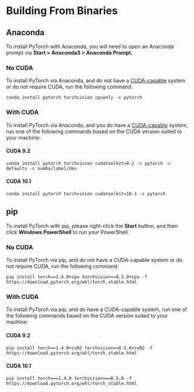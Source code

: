 # Building From Binaries

## Anaconda

To install PyTorch with Anaconda, you will need to open an Anaconda prompt via **Start &gt; Anaconda3 &gt; Anaconda Prompt.**

### No CUDA

To install PyTorch via Anaconda, and do not have a [CUDA-capable](https://developer.nvidia.com/cuda-zone) system or do not require CUDA, run the following command:

```
conda install pytorch torchvision cpuonly -c pytorch
```

### With CUDA

To install PyTorch via Anaconda, and you do have a [CUDA-capable](https://developer.nvidia.com/cuda-zone) system, run one of the following commands based on the CUDA version suited to your machine:

#### CUDA 9.2

```
conda install pytorch torchvision cudatoolkit=9.2 -c pytorch -c defaults -c numba/label/dev
```

#### CUDA 10.1

```
conda install pytorch torchvision cudatoolkit=10.1 -c pytorch
```
## pip

To install PyTorch with pip, please right-click the **Start** button, and then click **Windows PowerShell** to run your PowerShell.

### No CUDA

To install PyTorch via pip, and do not have a CUDA-capable system or do not require CUDA, run the following command:

```
pip install torch==1.4.0+cpu torchvision==0.5.0+cpu -f https://download.pytorch.org/whl/torch_stable.html
```

### With CUDA

To install PyTorch via pip, and do have a CUDA-capable system, run one of the following commands based on the CUDA version suited to your machine:

#### CUDA 9.2

```
pip install torch==1.4.0+cu92 torchvision==0.5.0+cu92 -f https://download.pytorch.org/whl/torch_stable.html
```

#### CUDA 10.1

```
pip install torch===1.4.0 torchvision===0.5.0 -f https://download.pytorch.org/whl/torch_stable.html
```